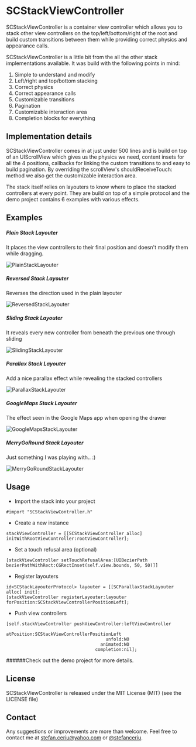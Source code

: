 # SCStackViewController

SCStackViewController is a container view controller which allows you to stack other view controllers on the  top/left/bottom/right of the root and build custom transitions between them while providing correct physics and appearance calls.

SCStackViewController is a little bit from the all the other stack implementations available. It was build with the following points in mind:

1. Simple to understand and modify
2. Left/right and top/bottom stacking
3. Correct physics
4. Correct appearance calls
5. Customizable transitions
6. Pagination
7. Customizable interaction area
8. Completion blocks for everything

## Implementation details

SCStackViewController comes in at just under 500 lines and is build on top of an UIScrollView which gives us the physics we need, content insets for all the 4 positions, callbacks for linking the custom transitions to and easy to build pagination. By overriding the scrollView's shouldReceiveTouch: method we also get the customizable interaction area.

The stack itself relies on layouters to know where to place the stacked controllers at every point. They are build on top of a simple protocol and the demo project contains 6 examples with various effects.

## Examples

##### Plain Stack Layouter
It places the view controllers to their final position and doesn't modify them while dragging.

![PlainStackLayouter](https://dl.dropboxusercontent.com/u/12748201/Recordings/Plain.gif)

##### Reversed Stack Layouter
Reverses the direction used in the plain layouter

![ReversedStackLayouter](https://dl.dropboxusercontent.com/u/12748201/Recordings/Reversed.gif)

##### Sliding Stack Layouter
It reveals every new controller from beneath the previous one through sliding

![SlidingStackLayouter](https://dl.dropboxusercontent.com/u/12748201/Recordings/Sliding.gif)

##### Parallax Stack Layouter
Add a nice parallax effect while revealing the stacked controllers

![ParallaxStackLayouter](https://dl.dropboxusercontent.com/u/12748201/Recordings/Parallax.gif)

##### GoogleMaps Stack Layouter
The effect seen in the Google Maps app when opening the drawer

![GoogleMapsStackLayouter](https://dl.dropboxusercontent.com/u/12748201/Recordings/GoogleMaps.gif)

##### MerryGoRound Stack Layouter
Just something I was playing with.. :)

![MerryGoRoundStackLayouter](https://dl.dropboxusercontent.com/u/12748201/Recordings/MerryGoRound.gif)

## Usage

- Import the stack into your project

```
#import "SCStackViewController.h"
```

- Create a new instance

```
stackViewController = [[SCStackViewController alloc] initWithRootViewController:rootViewController];
```
 
- Set a touch refusal area (optional)

```
[stackViewController setTouchRefusalArea:[UIBezierPath bezierPathWithRect:CGRectInset(self.view.bounds, 50, 50)]]
```
 
- Register layouters

```
id<SCStackLayouterProtocol> layouter = [[SCParallaxStackLayouter alloc] init];
[stackViewController registerLayouter:layouter forPosition:SCStackViewControllerPositionLeft];
```

- Push view controllers

```
[self.stackViewController pushViewController:leftViewController 
								  atPosition:SCStackViewControllerPositionLeft 
								  	  unfold:NO 
								  	animated:NO 
								  completion:nil];
```

######Check out the demo project for more details.

## License
SCStackViewController is released under the MIT License (MIT) (see the LICENSE file)

## Contact
Any suggestions or improvements are more than welcome.
Feel free to contact me at [stefan.ceriu@yahoo.com](mailto:stefan.ceriu@yahoo.com) or [@stefanceriu](https://twitter.com/stefanceriu).